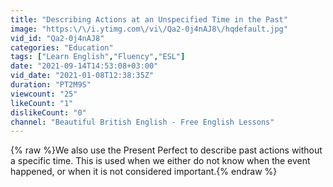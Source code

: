 ```yaml
---
title: "Describing Actions at an Unspecified Time in the Past"
image: "https:\/\/i.ytimg.com\/vi\/Qa2-0j4nAJ8\/hqdefault.jpg"
vid_id: "Qa2-0j4nAJ8"
categories: "Education"
tags: ["Learn English","Fluency","ESL"]
date: "2021-09-14T14:53:08+03:00"
vid_date: "2021-01-08T12:38:35Z"
duration: "PT2M9S"
viewcount: "25"
likeCount: "1"
dislikeCount: "0"
channel: "Beautiful British English - Free English Lessons"
---
```

{% raw %}We also use the Present Perfect to describe past actions without a specific time. This is used when we either do not know when the event happened, or when it is not considered important.{% endraw %}
